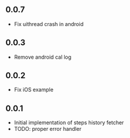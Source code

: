 ## 0.0.7
- Fix uithread crash in android

## 0.0.3
- Remove android cal log

## 0.0.2
- Fix iOS example

## 0.0.1
- Initial implementation of steps history fetcher
- TODO: proper error handler


